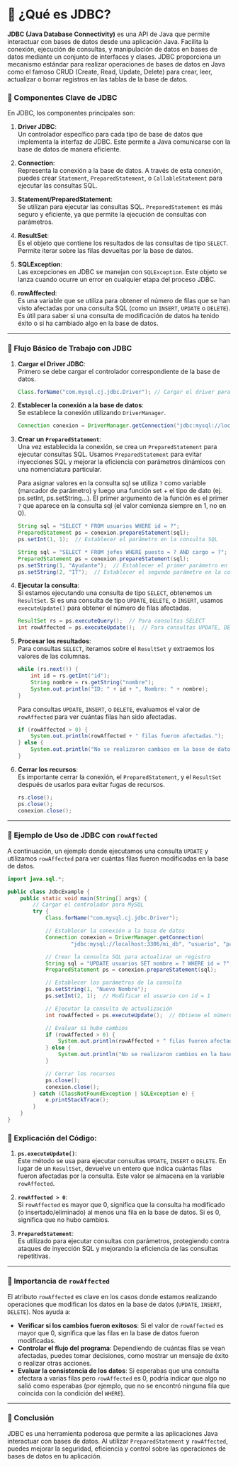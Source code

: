 # **📌 ¿Qué es JDBC?**

**JDBC (Java Database Connectivity)** es una API de Java que permite interactuar con bases de datos desde una aplicación Java. Facilita la conexión, ejecución de consultas, y manipulación de datos en bases de datos mediante un conjunto de interfaces y clases. JDBC proporciona un mecanismo estándar para realizar operaciones de bases de datos en Java como el famoso CRUD (Create, Read, Update, Delete) para crear, leer, actualizar o borrar registros en las tablas de la base de datos.

### **📌 Componentes Clave de JDBC**

En JDBC, los componentes principales son:

1. **Driver JDBC**:  
   Un controlador específico para cada tipo de base de datos que implementa la interfaz de JDBC. Este permite a Java comunicarse con la base de datos de manera eficiente.

2. **Connection**:  
   Representa la conexión a la base de datos. A través de esta conexión, puedes crear `Statement`, `PreparedStatement`, o `CallableStatement` para ejecutar las consultas SQL.

3. **Statement/PreparedStatement**:  
   Se utilizan para ejecutar las consultas SQL. `PreparedStatement` es más seguro y eficiente, ya que permite la ejecución de consultas con parámetros.

4. **ResultSet**:  
   Es el objeto que contiene los resultados de las consultas de tipo `SELECT`. Permite iterar sobre las filas devueltas por la base de datos.

5. **SQLException**:  
   Las excepciones en JDBC se manejan con `SQLException`. Este objeto se lanza cuando ocurre un error en cualquier etapa del proceso JDBC.

6. **rowAffected**:  
   Es una variable que se utiliza para obtener el número de filas que se han visto afectadas por una consulta SQL (como un `INSERT`, `UPDATE` o `DELETE`). Es útil para saber si una consulta de modificación de datos ha tenido éxito o si ha cambiado algo en la base de datos.

---

### **📌 Flujo Básico de Trabajo con JDBC**

1. **Cargar el Driver JDBC**:  
   Primero se debe cargar el controlador correspondiente de la base de datos.

   ```java
   Class.forName("com.mysql.cj.jdbc.Driver"); // Cargar el driver para MySQL
   ```

2. **Establecer la conexión a la base de datos**:  
   Se establece la conexión utilizando `DriverManager`.

   ```java
   Connection conexion = DriverManager.getConnection("jdbc:mysql://localhost:3306/mi_db", "usuario", "password");
   ```

3. **Crear un `PreparedStatement`**:  
   Una vez establecida la conexión, se crea un `PreparedStatement` para ejecutar consultas SQL. Usamos `PreparedStatement` para evitar inyecciones SQL y mejorar la eficiencia con parámetros dinámicos con una nomenclatura particular. 
   
   Para asignar valores en la consulta sql se utiliza `?` como variable (marcador de parámetro) y luego una función set + el tipo de dato (ej. ps.setInt, ps.setString...). El primer argumento de la función es el primer `?` que aparece en la consulta sql (el valor comienza siempre en 1, no en 0).

   ```java
   String sql = "SELECT * FROM usuarios WHERE id = ?";
   PreparedStatement ps = conexion.prepareStatement(sql);
   ps.setInt(1, 1);  // Establecer el parámetro en la consulta SQL
   ```

   ```java
   String sql = "SELECT * FROM jefes WHERE puesto = ? AND cargo = ?";
   PreparedStatement ps = conexion.prepareStatement(sql);
   ps.setString(1, "Ayudante");  // Establecer el primer parámetro en la consulta SQL
   ps.setString(2, "IT");  // Establecer el segundo parámetro en la consulta SQL
   ```

4. **Ejecutar la consulta**:  
   Si estamos ejecutando una consulta de tipo `SELECT`, obtenemos un `ResultSet`. Si es una consulta de tipo `UPDATE`, `DELETE`, o `INSERT`, usamos `executeUpdate()` para obtener el número de filas afectadas.

   ```java
   ResultSet rs = ps.executeQuery();  // Para consultas SELECT
   int rowAffected = ps.executeUpdate();  // Para consultas UPDATE, DELETE, INSERT
   ```

5. **Procesar los resultados**:  
   Para consultas `SELECT`, iteramos sobre el `ResultSet` y extraemos los valores de las columnas.

   ```java
   while (rs.next()) {
       int id = rs.getInt("id");
       String nombre = rs.getString("nombre");
       System.out.println("ID: " + id + ", Nombre: " + nombre);
   }
   ```

   Para consultas `UPDATE`, `INSERT`, o `DELETE`, evaluamos el valor de `rowAffected` para ver cuántas filas han sido afectadas.

   ```java
   if (rowAffected > 0) {
       System.out.println(rowAffected + " filas fueron afectadas.");
   } else {
       System.out.println("No se realizaron cambios en la base de datos.");
   }
   ```

6. **Cerrar los recursos**:  
   Es importante cerrar la conexión, el `PreparedStatement`, y el `ResultSet` después de usarlos para evitar fugas de recursos.

   ```java
   rs.close();
   ps.close();
   conexion.close();
   ```

---

### **📌 Ejemplo de Uso de JDBC con `rowAffected`**

A continuación, un ejemplo donde ejecutamos una consulta `UPDATE` y utilizamos `rowAffected` para ver cuántas filas fueron modificadas en la base de datos.

```java
import java.sql.*;

public class JdbcExample {
    public static void main(String[] args) {
        // Cargar el controlador para MySQL
        try {
            Class.forName("com.mysql.cj.jdbc.Driver");

            // Establecer la conexión a la base de datos
            Connection conexion = DriverManager.getConnection(
                    "jdbc:mysql://localhost:3306/mi_db", "usuario", "password");

            // Crear la consulta SQL para actualizar un registro
            String sql = "UPDATE usuarios SET nombre = ? WHERE id = ?";
            PreparedStatement ps = conexion.prepareStatement(sql);

            // Establecer los parámetros de la consulta
            ps.setString(1, "Nuevo Nombre");
            ps.setInt(2, 1);  // Modificar el usuario con id = 1

            // Ejecutar la consulta de actualización
            int rowAffected = ps.executeUpdate();  // Obtiene el número de filas afectadas

            // Evaluar si hubo cambios
            if (rowAffected > 0) {
                System.out.println(rowAffected + " filas fueron afectadas.");
            } else {
                System.out.println("No se realizaron cambios en la base de datos.");
            }

            // Cerrar los recursos
            ps.close();
            conexion.close();
        } catch (ClassNotFoundException | SQLException e) {
            e.printStackTrace();
        }
    }
}
```

### **📌 Explicación del Código:**

1. **`ps.executeUpdate()`**:  
   Este método se usa para ejecutar consultas `UPDATE`, `INSERT` o `DELETE`. En lugar de un `ResultSet`, devuelve un entero que indica cuántas filas fueron afectadas por la consulta. Este valor se almacena en la variable `rowAffected`.

2. **`rowAffected > 0`**:  
   Si `rowAffected` es mayor que 0, significa que la consulta ha modificado (o insertado/eliminado) al menos una fila en la base de datos. Si es 0, significa que no hubo cambios.

3. **`PreparedStatement`**:  
   Es utilizado para ejecutar consultas con parámetros, protegiendo contra ataques de inyección SQL y mejorando la eficiencia de las consultas repetitivas.

---

### **📌 Importancia de `rowAffected`**

El atributo `rowAffected` es clave en los casos donde estamos realizando operaciones que modifican los datos en la base de datos (`UPDATE`, `INSERT`, `DELETE`). Nos ayuda a:

- **Verificar si los cambios fueron exitosos**: Si el valor de `rowAffected` es mayor que 0, significa que las filas en la base de datos fueron modificadas.
- **Controlar el flujo del programa**: Dependiendo de cuántas filas se vean afectadas, puedes tomar decisiones, como mostrar un mensaje de éxito o realizar otras acciones.
- **Evaluar la consistencia de los datos**: Si esperabas que una consulta afectara a varias filas pero `rowAffected` es 0, podría indicar que algo no salió como esperabas (por ejemplo, que no se encontró ninguna fila que coincida con la condición del `WHERE`).

---

### **📌 Conclusión**

JDBC es una herramienta poderosa que permite a las aplicaciones Java interactuar con bases de datos. Al utilizar `PreparedStatement` y `rowAffected`, puedes mejorar la seguridad, eficiencia y control sobre las operaciones de bases de datos en tu aplicación.
